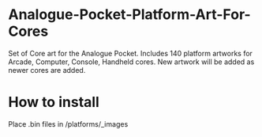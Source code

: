 # Analogue-Pocket-Platform-Art-For-Cores
Set of Core art for the Analogue Pocket. Includes 140 platform artworks for Arcade, Computer, Console, Handheld cores. New artwork will be added as newer cores are added.

# How to install
Place .bin files in /platforms/_images
